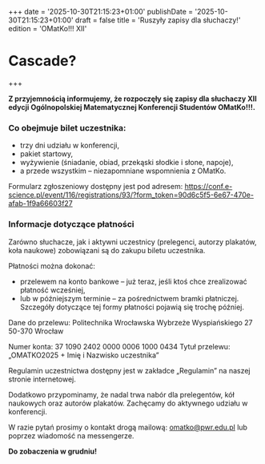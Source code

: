 +++
date = '2025-10-30T21:15:23+01:00'
publishDate = '2025-10-30T21:15:23+01:00'
draft = false
title = 'Ruszyły zapisy dla słuchaczy!'
edition = 'OMatKo!!! XII'
# Cascade?
+++

**Z przyjemnością informujemy, że rozpoczęły się zapisy dla słuchaczy XII edycji Ogólnopolskiej Matematycznej Konferencji Studentów OMatKo!!!.**

### Co obejmuje bilet uczestnika:

- trzy dni udziału w konferencji,
- pakiet startowy,
- wyżywienie (śniadanie, obiad, przekąski słodkie i słone, napoje),
- a przede wszystkim – niezapomniane wspomnienia z OMatKo.

Formularz zgłoszeniowy dostępny jest pod adresem:
https://conf.e-science.pl/event/116/registrations/93/?form_token=90d6c5f5-6e67-470e-afab-1f9a66603f27

### Informacje dotyczące płatności

Zarówno słuchacze, jak i aktywni uczestnicy (prelegenci, autorzy plakatów, koła naukowe) zobowiązani są do zakupu biletu uczestnika.

Płatności można dokonać:

- przelewem na konto bankowe – już teraz, jeśli ktoś chce zrealizować płatność wcześniej,
- lub w późniejszym terminie – za pośrednictwem bramki płatniczej. Szczegóły dotyczące tej formy płatności pojawią się trochę później.

Dane do przelewu:
Politechnika Wrocławska
Wybrzeże Wyspiańskiego 27
50-370 Wrocław

Numer konta: 37 1090 2402 0000 0006 1000 0434
Tytuł przelewu: „OMATKO2025 + Imię i Nazwisko uczestnika”

Regulamin uczestnictwa dostępny jest w zakładce „Regulamin” na naszej stronie internetowej.

Dodatkowo przypominamy, że nadal trwa nabór dla prelegentów, kół naukowych oraz autorów plakatów. Zachęcamy do aktywnego udziału w konferencji.

W razie pytań prosimy o kontakt drogą mailową: omatko@pwr.edu.pl lub poprzez wiadomość na messengerze.

**Do zobaczenia w grudniu!**
